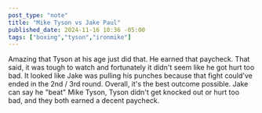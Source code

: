 ```yaml
---
post_type: "note"
title: "Mike Tyson vs Jake Paul"
published_date: 2024-11-16 10:36 -05:00
tags: ["boxing","tyson","ironmike"]
---
```


Amazing that Tyson at his age just did that. He earned that paycheck. That said, it was tough to watch and fortunately it didn't seem like he got hurt too bad. It looked like Jake was pulling his punches because that fight could've ended in the 2nd / 3rd round. Overall, it's the best outcome possible. Jake can say he "beat" Mike Tyson, Tyson didn't get knocked out or hurt too bad, and they both earned a decent paycheck. 
